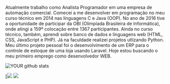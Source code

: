 
Atualmente trabalho como Analista Programador em uma empresa de automação comercial. Comecei a me desenvolver em programação no meu curso técnico em 2014 nas linguagens C e Java (OOP). No ano de 2016 tive a oportunidade de participar da OBI (Olimpíada Brasileira de Informática), onde atingi a 159º colocação entre 1367 participantes. Ainda no curso técnico, também, aprendi sobre banco de dados e linguagens web (HTML, CSS, JavaScript e PHP). Já na faculdade realizei projetos utlizando Python. Meu último projeto pessoal foi o desenvolvimento de um ERP para o controle de estoque de uma loja usando Laravel. Hoje estou buscando o meu primeiro emprego como desenvolvedor WEB.

![YOUR github stats](https://github-readme-stats.vercel.app/api?username=cesarapires)

[[<img src="https://img.shields.io/badge/linkedin-%230077B5.svg?&style=for-the-badge&logo=linkedin&logoColor=white" />](https://www.linkedin.com/in/cesarapires/) [<img src = "https://img.shields.io/badge/instagram-%23E4405F.svg?&style=for-the-badge&logo=instagram&logoColor=white">](https://www.instagram.com/ceesarpires/)
